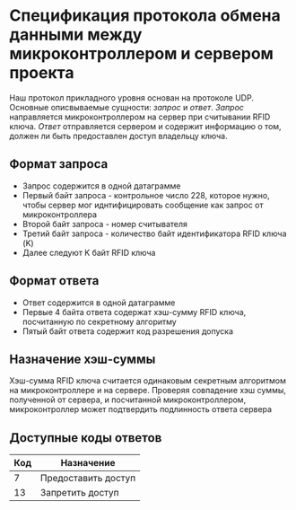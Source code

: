 # Спецификация протокола обмена данными между микроконтроллером и сервером проекта

Наш протокол прикладного уровня основан на протоколе UDP. Основные описвываемые сущности: *запрос* и *ответ*. *Запрос* направляется микроконтроллером на сервер при считывании RFID ключа. *Ответ* отправляется сервером и содержит информацию о том, должен ли быть предоставлен доступ владельцу ключа.

## Формат запроса
- Запрос содержится в одной датаграмме
- Первый байт запроса - контрольное число 228, которое нужно, чтобы сервер мог иднтифицировать сообщение как запрос от микроконтроллера
- Второй байт запроса - номер считывателя
- Третий байт запроса - количество байт идентификатора RFID ключа (K)
- Далее следуют K байт RFID ключа

## Формат ответа
- Ответ содержится в одной датаграмме
- Первые 4 байтa ответа содержат хэш-сумму RFID ключа, посчитанную по секретному алгоритму
- Пятый байт ответа содержит код разрешения допуска

## Назначение хэш-суммы
Хэш-сумма RFID ключа считается одинаковым секретным алгоритмом на микроконтроллере и на сервере. Проверяя совпадение хэш суммы, полученной от сервера, и посчитанной микроконтроллером, микроконтроллер может подтвердить подлинность ответа сервера

## Доступные коды ответов
|Код|Назначение|
|---|----------|
|7|Предоставить доступ|
|13|Запретить доступ|

